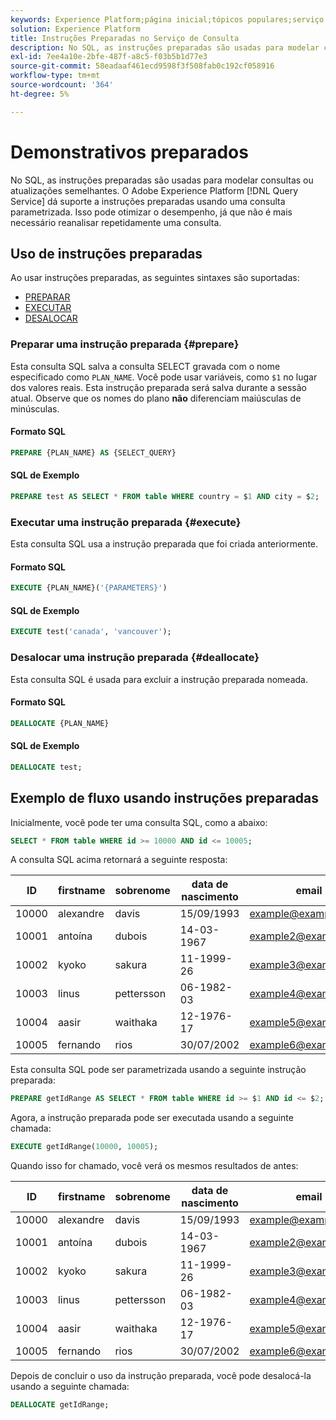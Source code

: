 ```yaml
---
keywords: Experience Platform;página inicial;tópicos populares;serviço de consulta;serviço de consulta;instruções preparadas;preparado;sql;
solution: Experience Platform
title: Instruções Preparadas no Serviço de Consulta
description: No SQL, as instruções preparadas são usadas para modelar consultas ou atualizações semelhantes. O Serviço de consulta do Adobe Experience Platform suporta instruções preparadas usando uma consulta parametrizada.
exl-id: 7ee4a10e-2bfe-487f-a8c5-f03b5b1d77e3
source-git-commit: 58eadaaf461ecd9598f3f508fab0c192cf058916
workflow-type: tm+mt
source-wordcount: '364'
ht-degree: 5%

---
```


# Demonstrativos preparados

No SQL, as instruções preparadas são usadas para modelar consultas ou atualizações semelhantes. O Adobe Experience Platform [!DNL Query Service] dá suporte a instruções preparadas usando uma consulta parametrizada. Isso pode otimizar o desempenho, já que não é mais necessário reanalisar repetidamente uma consulta.

## Uso de instruções preparadas

Ao usar instruções preparadas, as seguintes sintaxes são suportadas:

- [PREPARAR](#prepare)
- [EXECUTAR](#execute)
- [DESALOCAR](#deallocate)

### Preparar uma instrução preparada {#prepare}

Esta consulta SQL salva a consulta SELECT gravada com o nome especificado como `PLAN_NAME`. Você pode usar variáveis, como `$1` no lugar dos valores reais. Esta instrução preparada será salva durante a sessão atual. Observe que os nomes do plano **não** diferenciam maiúsculas de minúsculas.

#### Formato SQL

```sql
PREPARE {PLAN_NAME} AS {SELECT_QUERY}
```

#### SQL de Exemplo

```sql
PREPARE test AS SELECT * FROM table WHERE country = $1 AND city = $2;
```

### Executar uma instrução preparada {#execute}

Esta consulta SQL usa a instrução preparada que foi criada anteriormente.

#### Formato SQL

```sql
EXECUTE {PLAN_NAME}('{PARAMETERS}')
```

#### SQL de Exemplo

```sql
EXECUTE test('canada', 'vancouver');
```

### Desalocar uma instrução preparada {#deallocate}

Esta consulta SQL é usada para excluir a instrução preparada nomeada.

#### Formato SQL

```sql
DEALLOCATE {PLAN_NAME}
```

#### SQL de Exemplo

```sql
DEALLOCATE test;
```

## Exemplo de fluxo usando instruções preparadas

Inicialmente, você pode ter uma consulta SQL, como a abaixo:

```sql
SELECT * FROM table WHERE id >= 10000 AND id <= 10005;
```

A consulta SQL acima retornará a seguinte resposta:

| ID | firstname | sobrenome | data de nascimento | email | city | país |
|--- | --------- | -------- | --------- | ----- | ------- | ---- |
| 10000 | alexandre | davis | 15/09/1993 | example@example.com | Vancouver | Canadá |
| 10001 | antoína | dubois | 14-03-1967 | example2@example.com | Paris | França |
| 10002 | kyoko | sakura | 11-1999-26 | example3@example.com | Tóquio | Japão |
| 10003 | linus | pettersson | 06-1982-03 | example4@example.com | Estocolmo | Suécia |
| 10004 | aasir | waithaka | 12-1976-17 | example5@example.com | Nairóbi | Quênia |
| 10005 | fernando | rios | 30/07/2002 | example6@example.com | Santiago | Chile |

Esta consulta SQL pode ser parametrizada usando a seguinte instrução preparada:

```sql
PREPARE getIdRange AS SELECT * FROM table WHERE id >= $1 AND id <= $2; 
```

Agora, a instrução preparada pode ser executada usando a seguinte chamada:

```sql
EXECUTE getIdRange(10000, 10005);
```

Quando isso for chamado, você verá os mesmos resultados de antes:

| ID | firstname | sobrenome | data de nascimento | email | city | país |
|--- | --------- | -------- | --------- | ----- | ------- | ---- |
| 10000 | alexandre | davis | 15/09/1993 | example@example.com | Vancouver | Canadá |
| 10001 | antoína | dubois | 14-03-1967 | example2@example.com | Paris | França |
| 10002 | kyoko | sakura | 11-1999-26 | example3@example.com | Tóquio | Japão |
| 10003 | linus | pettersson | 06-1982-03 | example4@example.com | Estocolmo | Suécia |
| 10004 | aasir | waithaka | 12-1976-17 | example5@example.com | Nairóbi | Quênia |
| 10005 | fernando | rios | 30/07/2002 | example6@example.com | Santiago | Chile |

Depois de concluir o uso da instrução preparada, você pode desalocá-la usando a seguinte chamada:

```sql
DEALLOCATE getIdRange;
```
